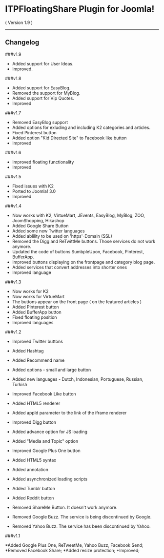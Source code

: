 ITPFloatingShare Plugin for Joomla!
==========================
( Version 1.9 )
- - -

Changelog
---------

###v1.9
* Added support for User Ideas.
* Improved.

###v1.8
* Added support for EasyBlog.
* Removed the support for MyBlog.
* Added support for Vip Quotes.
* Improved

###v1.7

* Removed EasyBlog support
* Added options for exluding and including K2 categories and articles.
* Fixed Pinterest button
* Added option "Kid Directed Site" to Facebook like button
* Improved 

###v1.6

* Improved floating functionality
* Improved

###v1.5

* Fixed issues with K2
* Ported to Joomla! 3.0
* Improved

###v1.4

* Now works with K2, VirtueMart, JEvents, EasyBlog, MyBlog, ZOO, JoomShopping, Hikashop
* Added Google Share Button
* Added some new Twitter languages
* Added ablility to be used on 'https'-Domain (SSL)
* Removed the Digg and ReTwittMe buttons. Those services do not work anymore.
* Updated the code of buttons SumbpleUpon, Facebook, Pinterest, BufferApp.
* Improved buttons displaying on the frontpage and category blog page. 
* Added services that convert addresses into shorter ones
* Improved language

###v1.3

* Now works for K2
* Now works for VirtueMart
* The buttons appear on the front page ( on the featured articles )
* Added Pinterest button
* Added BufferApp button
* Fixed floating position
* Improved languages

###v1.2

* Improved Twitter buttons
 * Added Hashtag
 * Added Recommend name
 * Added options - small and large button
 * Added new languages - Dutch, Indonesian, Portuguese, Russian, Turkish

* Improved Facebook Like button
 * Added HTML5 renderer
 * Added appId parameter to the link of the iframe renderer
 
* Improved Digg button
 * Added advance option for JS loading
 * Added "Media and Topic" option
 
* Improved Google Plus One button
 * Added HTML5 syntax 
 * Added annotation
 * Added asynchronized loading scripts
  
* Added Tumblr button
* Added Reddit button

* Removed ShareMe Button. It doesn't work anymore.
* Removed Google Buzz. The service is being discontinued by Google.
* Removed Yahoo Buzz. The service has been discontinued by Yahoo.

###v1.1

*Added Google Plus One, ReTweetMe, Yahoo Buzz, Facebook Send;
*Removed Facebook Share;
*Added resize protection;
*Improved;